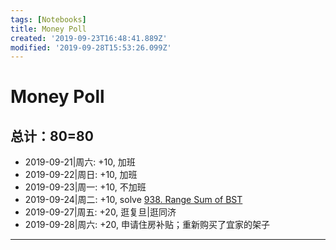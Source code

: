 ```yaml
---
tags: [Notebooks]
title: Money Poll
created: '2019-09-23T16:48:41.889Z'
modified: '2019-09-28T15:53:26.099Z'
---
```


# Money Poll

总计：80=80
---
* 2019-09-21|周六: +10, 加班
* 2019-09-22|周日: +10, 加班
* 2019-09-23|周一: +10, 不加班
* 2019-09-24|周二: +10, solve [938. Range Sum of BST](https://leetcode.com/problems/range-sum-of-bst/)
* 2019-09-27|周五: +20, 逛复旦|逛同济
* 2019-09-28|周六: +20, 申请住房补贴；重新购买了宜家的架子
---
